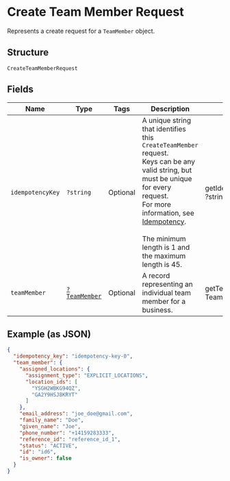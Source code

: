 
# Create Team Member Request

Represents a create request for a `TeamMember` object.

## Structure

`CreateTeamMemberRequest`

## Fields

| Name | Type | Tags | Description | Getter | Setter |
|  --- | --- | --- | --- | --- | --- |
| `idempotencyKey` | `?string` | Optional | A unique string that identifies this `CreateTeamMember` request.<br>Keys can be any valid string, but must be unique for every request.<br>For more information, see [Idempotency](https://developer.squareup.com/docs/basics/api101/idempotency).<br><br>The minimum length is 1 and the maximum length is 45. | getIdempotencyKey(): ?string | setIdempotencyKey(?string idempotencyKey): void |
| `teamMember` | [`?TeamMember`](../../doc/models/team-member.md) | Optional | A record representing an individual team member for a business. | getTeamMember(): ?TeamMember | setTeamMember(?TeamMember teamMember): void |

## Example (as JSON)

```json
{
  "idempotency_key": "idempotency-key-0",
  "team_member": {
    "assigned_locations": {
      "assignment_type": "EXPLICIT_LOCATIONS",
      "location_ids": [
        "YSGH2WBKG94QZ",
        "GA2Y9HSJ8KRYT"
      ]
    },
    "email_address": "joe_doe@gmail.com",
    "family_name": "Doe",
    "given_name": "Joe",
    "phone_number": "+14159283333",
    "reference_id": "reference_id_1",
    "status": "ACTIVE",
    "id": "id6",
    "is_owner": false
  }
}
```

